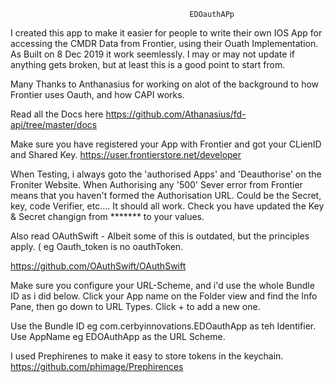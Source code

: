                                             EDOauthAPp

I created this app to make it easier for people to write their own IOS App for accessing the CMDR Data from Frontier, using their Ouath Implementation.
As Built on 8 Dec 2019 it work seemlessly. I may or may not update if anything gets broken, but at least this is a good point to start from.


Many Thanks to Anthanasius for working on alot of the background to how Frontier uses Oauth, and how CAPI works.

Read all the Docs here 
https://github.com/Athanasius/fd-api/tree/master/docs

Make sure you have registered your App with Frontier and got your CLienID and Shared Key.
https://user.frontierstore.net/developer

When Testing, i always goto the 'authorised Apps' and 'Deauthorise' on the Froniter Website.
When Authorising any '500' Sever error from Frontier means that you haven't formed the Authorisation URL. Could be the Secret, key, code Verifier, etc.... It should all work. Check you have updated the Key & Secret changign from ******* to your values.


Also read OAuthSwift - Albeit some of this is outdated, but the principles apply. ( eg Oauth_token is no oauthToken.


https://github.com/OAuthSwift/OAuthSwift

Make sure you configure your URL-Scheme, and i'd use the whole Bundle ID as i did below.
Click your App name on the Folder view and find the Info Pane, then go down to URL Types.
Click + to add a new one.

Use the Bundle ID eg com.cerbyinnovations.EDOauthApp as teh Identifier.
Use AppName eg EDOAuthApp as the URL Scheme.

I used Prephirenes to make it easy to store tokens in the keychain.
https://github.com/phimage/Prephirences
